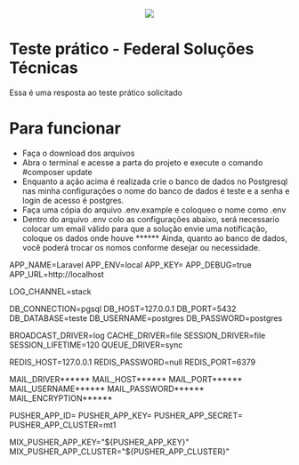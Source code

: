 <p align="center"><img src="http://site.federalst.com.br/fsmail.jpg"></p>


# Teste prático - Federal Soluções Técnicas

Essa é uma resposta ao teste prático solicitado

# Para funcionar
 - Faça o download dos arquivos
 - Abra o terminal e acesse a parta do projeto e execute o comando #composer update
 - Enquanto a ação acima é realizada crie o banco de dados no Postgresql
   nas minha configurações o nome do banco de dados é teste e a senha e login de acesso é postgres.
 - Faça uma cópia do arquivo .env.example e coloqueo o nome como .env
 - Dentro do arquivo .env colo as configurações abaixo, será necessario colocar um email
   válido para que a solução envie uma notificação, coloque os dados onde houve ******
   Ainda, quanto ao banco de dados, você poderá trocar os nomos conforme desejar ou necessidade.



APP_NAME=Laravel
APP_ENV=local
APP_KEY=
APP_DEBUG=true
APP_URL=http://localhost

LOG_CHANNEL=stack

DB_CONNECTION=pgsql
DB_HOST=127.0.0.1
DB_PORT=5432
DB_DATABASE=teste
DB_USERNAME=postgres
DB_PASSWORD=postgres

BROADCAST_DRIVER=log
CACHE_DRIVER=file
SESSION_DRIVER=file
SESSION_LIFETIME=120
QUEUE_DRIVER=sync

REDIS_HOST=127.0.0.1
REDIS_PASSWORD=null
REDIS_PORT=6379

MAIL_DRIVER******
MAIL_HOST******
MAIL_PORT******
MAIL_USERNAME******
MAIL_PASSWORD******
MAIL_ENCRYPTION******

PUSHER_APP_ID=
PUSHER_APP_KEY=
PUSHER_APP_SECRET=
PUSHER_APP_CLUSTER=mt1

MIX_PUSHER_APP_KEY="${PUSHER_APP_KEY}"
MIX_PUSHER_APP_CLUSTER="${PUSHER_APP_CLUSTER}"

